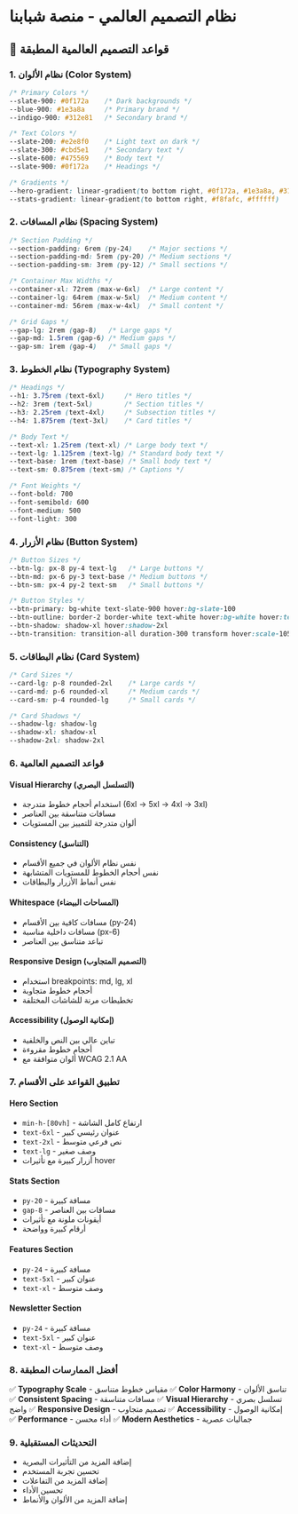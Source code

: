 # نظام التصميم العالمي - منصة شبابنا

## 🎨 قواعد التصميم العالمية المطبقة

### 1. **نظام الألوان (Color System)**

```css
/* Primary Colors */
--slate-900: #0f172a    /* Dark backgrounds */
--blue-900: #1e3a8a     /* Primary brand */
--indigo-900: #312e81   /* Secondary brand */

/* Text Colors */
--slate-200: #e2e8f0    /* Light text on dark */
--slate-300: #cbd5e1    /* Secondary text */
--slate-600: #475569    /* Body text */
--slate-900: #0f172a    /* Headings */

/* Gradients */
--hero-gradient: linear-gradient(to bottom right, #0f172a, #1e3a8a, #312e81)
--stats-gradient: linear-gradient(to bottom right, #f8fafc, #ffffff)
```

### 2. **نظام المسافات (Spacing System)**

```css
/* Section Padding */
--section-padding: 6rem (py-24)    /* Major sections */
--section-padding-md: 5rem (py-20) /* Medium sections */
--section-padding-sm: 3rem (py-12) /* Small sections */

/* Container Max Widths */
--container-xl: 72rem (max-w-6xl)  /* Large content */
--container-lg: 64rem (max-w-5xl)  /* Medium content */
--container-md: 56rem (max-w-4xl)  /* Small content */

/* Grid Gaps */
--gap-lg: 2rem (gap-8)   /* Large gaps */
--gap-md: 1.5rem (gap-6) /* Medium gaps */
--gap-sm: 1rem (gap-4)   /* Small gaps */
```

### 3. **نظام الخطوط (Typography System)**

```css
/* Headings */
--h1: 3.75rem (text-6xl)     /* Hero titles */
--h2: 3rem (text-5xl)        /* Section titles */
--h3: 2.25rem (text-4xl)     /* Subsection titles */
--h4: 1.875rem (text-3xl)    /* Card titles */

/* Body Text */
--text-xl: 1.25rem (text-xl) /* Large body text */
--text-lg: 1.125rem (text-lg) /* Standard body text */
--text-base: 1rem (text-base) /* Small body text */
--text-sm: 0.875rem (text-sm) /* Captions */

/* Font Weights */
--font-bold: 700
--font-semibold: 600
--font-medium: 500
--font-light: 300
```

### 4. **نظام الأزرار (Button System)**

```css
/* Button Sizes */
--btn-lg: px-8 py-4 text-lg   /* Large buttons */
--btn-md: px-6 py-3 text-base /* Medium buttons */
--btn-sm: px-4 py-2 text-sm   /* Small buttons */

/* Button Styles */
--btn-primary: bg-white text-slate-900 hover:bg-slate-100
--btn-outline: border-2 border-white text-white hover:bg-white hover:text-slate-900
--btn-shadow: shadow-xl hover:shadow-2xl
--btn-transition: transition-all duration-300 transform hover:scale-105
```

### 5. **نظام البطاقات (Card System)**

```css
/* Card Sizes */
--card-lg: p-8 rounded-2xl    /* Large cards */
--card-md: p-6 rounded-xl     /* Medium cards */
--card-sm: p-4 rounded-lg     /* Small cards */

/* Card Shadows */
--shadow-lg: shadow-lg
--shadow-xl: shadow-xl
--shadow-2xl: shadow-2xl
```

### 6. **قواعد التصميم العالمية**

#### **Visual Hierarchy (التسلسل البصري)**

- استخدام أحجام خطوط متدرجة (6xl → 5xl → 4xl → 3xl)
- مسافات متناسقة بين العناصر
- ألوان متدرجة للتمييز بين المستويات

#### **Consistency (التناسق)**

- نفس نظام الألوان في جميع الأقسام
- نفس أحجام الخطوط للمستويات المتشابهة
- نفس أنماط الأزرار والبطاقات

#### **Whitespace (المساحات البيضاء)**

- مسافات كافية بين الأقسام (py-24)
- مسافات داخلية مناسبة (px-6)
- تباعد متناسق بين العناصر

#### **Responsive Design (التصميم المتجاوب)**

- استخدام breakpoints: md, lg, xl
- أحجام خطوط متجاوبة
- تخطيطات مرنة للشاشات المختلفة

#### **Accessibility (إمكانية الوصول)**

- تباين عالي بين النص والخلفية
- أحجام خطوط مقروءة
- ألوان متوافقة مع WCAG 2.1 AA

### 7. **تطبيق القواعد على الأقسام**

#### **Hero Section**

- `min-h-[80vh]` - ارتفاع كامل الشاشة
- `text-6xl` - عنوان رئيسي كبير
- `text-2xl` - نص فرعي متوسط
- `text-lg` - وصف صغير
- أزرار كبيرة مع تأثيرات hover

#### **Stats Section**

- `py-20` - مسافة كبيرة
- `gap-8` - مسافات بين العناصر
- أيقونات ملونة مع تأثيرات
- أرقام كبيرة وواضحة

#### **Features Section**

- `py-24` - مسافة كبيرة
- `text-5xl` - عنوان كبير
- `text-xl` - وصف متوسط

#### **Newsletter Section**

- `py-24` - مسافة كبيرة
- `text-5xl` - عنوان كبير
- `text-xl` - وصف متوسط

### 8. **أفضل الممارسات المطبقة**

✅ **Typography Scale** - مقياس خطوط متناسق
✅ **Color Harmony** - تناسق الألوان
✅ **Consistent Spacing** - مسافات متناسقة
✅ **Visual Hierarchy** - تسلسل بصري واضح
✅ **Responsive Design** - تصميم متجاوب
✅ **Accessibility** - إمكانية الوصول
✅ **Performance** - أداء محسن
✅ **Modern Aesthetics** - جماليات عصرية

### 9. **التحديثات المستقبلية**

- إضافة المزيد من التأثيرات البصرية
- تحسين تجربة المستخدم
- إضافة المزيد من التفاعلات
- تحسين الأداء
- إضافة المزيد من الألوان والأنماط

